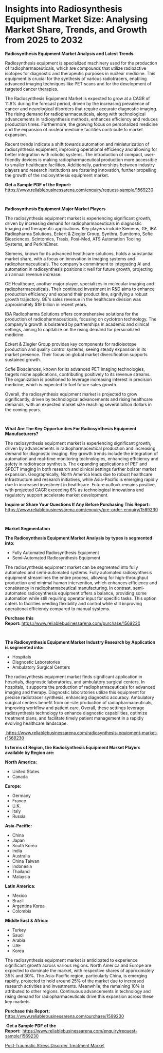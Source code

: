 <p><h1>Insights into Radiosynthesis Equipment Market Size: Analysing Market Share, Trends, and Growth from 2025 to 2032</h1></p><p><strong>Radiosynthesis Equipment Market Analysis and Latest Trends</strong></p>
<p><p>Radiosynthesis equipment is specialized machinery used for the production of radiopharmaceuticals, which are compounds that utilize radioactive isotopes for diagnostic and therapeutic purposes in nuclear medicine. This equipment is crucial for the synthesis of various radiotracers, enabling advanced imaging techniques like PET scans and for the development of targeted cancer therapies.</p><p>The Radiosynthesis Equipment Market is expected to grow at a CAGR of 11.8% during the forecast period, driven by the increasing prevalence of cancer and neurological disorders that require accurate diagnostic imaging. The rising demand for radiopharmaceuticals, along with technological advancements in radiosynthesis methods, enhances efficiency and reduces production times. Furthermore, the growing focus on personalized medicine and the expansion of nuclear medicine facilities contribute to market expansion. </p><p>Recent trends indicate a shift towards automation and miniaturization of radiosynthesis equipment, improving operational efficiency and allowing for better integration with robotic systems. The introduction of compact, user-friendly devices is making radiopharmaceutical production more accessible to smaller healthcare facilities. Additionally, partnerships between industry players and research institutions are fostering innovation, further propelling the growth of the radiosynthesis equipment market.</p></p>
<p><strong>Get a Sample PDF of the Report:&nbsp;</strong> <a href="https://www.reliablebusinessarena.com/enquiry/request-sample/1569230?utm_campaign=3286&utm_medium=2&utm_source=Github&utm_content=ia&utm_term=25032025&utm_id=radiosynthesis-equipment">https://www.reliablebusinessarena.com/enquiry/request-sample/1569230</a></p>
<p>&nbsp;</p>
<p><strong>Radiosynthesis Equipment Major Market Players</strong></p>
<p><p>The radiosynthesis equipment market is experiencing significant growth, driven by increasing demand for radiopharmaceuticals in diagnostic imaging and therapeutic applications. Key players include Siemens, GE, IBA Radiopharma Solutions, Eckert & Ziegler Group, Synthra, Sumitomo, Sofie Biosciences, Scintomics, Trasis, Posi-Med, ATS Automation Tooling Systems, and PerkinElmer.</p><p>Siemens, known for its advanced healthcare solutions, holds a substantial market share, with a focus on innovation in imaging systems and radiopharmaceuticals. The company's commitment to integrating AI and automation in radiosynthesis positions it well for future growth, projecting an annual revenue increase.</p><p>GE Healthcare, another major player, specializes in molecular imaging and radiopharmaceuticals. Their continued investment in R&D aims to enhance production efficiency and expand their product line, signifying a robust growth trajectory. GE's sales revenue in the healthcare division was approximately $19 billion in recent years.</p><p>IBA Radiopharma Solutions offers comprehensive solutions for the production of radiopharmaceuticals, focusing on cyclotron technology. The company's growth is bolstered by partnerships in academic and clinical settings, aiming to capitalize on the rising demand for personalized medicine.</p><p>Eckert & Ziegler Group provides key components for radioisotope production and quality control systems, seeing steady expansion in its market presence. Their focus on global market diversification supports sustained growth.</p><p>Sofie Biosciences, known for its advanced PET imaging technologies, targets niche applications, contributing positively to its revenue streams. The organization is positioned to leverage increasing interest in precision medicine, which is expected to fuel future sales growth.</p><p>Overall, the radiosynthesis equipment market is projected to grow significantly, driven by technological advancements and rising healthcare demands, with an expected market size reaching several billion dollars in the coming years.</p></p>
<p>&nbsp;</p>
<p><strong>What Are The Key Opportunities For Radiosynthesis Equipment Manufacturers?</strong></p>
<p><p>The radiosynthesis equipment market is experiencing significant growth, driven by advancements in radiopharmaceutical production and increasing demand for diagnostic imaging. Key growth trends include the integration of automation and real-time monitoring technologies, enhancing efficiency and safety in radiotracer synthesis. The expanding applications of PET and SPECT imaging in both research and clinical settings further bolster market expansion. Geographically, North America leads due to robust healthcare infrastructure and research initiatives, while Asia-Pacific is emerging rapidly due to increased investment in healthcare. Future outlook remains positive, with projected CAGR exceeding 6% as technological innovations and regulatory support accelerate market development.</p></p>
<p><strong>Inquire or Share Your Questions If Any Before Purchasing This Report:</strong> <a href="https://www.reliablebusinessarena.com/enquiry/pre-order-enquiry/1569230?utm_campaign=3286&utm_medium=2&utm_source=Github&utm_content=ia&utm_term=25032025&utm_id=radiosynthesis-equipment">https://www.reliablebusinessarena.com/enquiry/pre-order-enquiry/1569230</a></p>
<p>&nbsp;</p>
<p><strong>Market Segmentation</strong></p>
<p><strong>The Radiosynthesis Equipment Market Analysis by types is segmented into:</strong></p>
<p><ul><li>Fully Automated Radiosynthesis Equipment</li><li>Semi-Automated Radiosynthesis Equipment</li></ul></p>
<p><p>The radiosynthesis equipment market can be segmented into fully automated and semi-automated systems. Fully automated radiosynthesis equipment streamlines the entire process, allowing for high-throughput production and minimal human intervention, which enhances efficiency and consistency in radiopharmaceutical manufacturing. In contrast, semi-automated radiosynthesis equipment offers a balance, providing some automation while still requiring operator input for specific tasks. This option caters to facilities needing flexibility and control while still improving operational efficiency compared to manual systems.</p></p>
<p><strong>Purchase this Report:&nbsp;</strong><a href="https://www.reliablebusinessarena.com/purchase/1569230?utm_campaign=3286&utm_medium=2&utm_source=Github&utm_content=ia&utm_term=25032025&utm_id=radiosynthesis-equipment">https://www.reliablebusinessarena.com/purchase/1569230</a></p>
<p>&nbsp;</p>
<p><strong>The Radiosynthesis Equipment Market Industry Research by Application is segmented into:</strong></p>
<p><ul><li>Hospitals</li><li>Diagnostic Laboratories</li><li>Ambulatory Surgical Centers</li></ul></p>
<p><p>The radiosynthesis equipment market finds significant application in hospitals, diagnostic laboratories, and ambulatory surgical centers. In hospitals, it supports the production of radiopharmaceuticals for advanced imaging and therapy. Diagnostic laboratories utilize this equipment for precise radiotracer synthesis, enhancing diagnostic accuracy. Ambulatory surgical centers benefit from on-site production of radiopharmaceuticals, improving workflow and patient care. Overall, these settings leverage radiosynthesis technology to enhance diagnostic capabilities, optimize treatment plans, and facilitate timely patient management in a rapidly evolving healthcare landscape.</p></p>
<p><a href="https://www.reliablebusinessarena.com/radiosynthesis-equipment-market-r1569230?utm_campaign=3286&utm_medium=2&utm_source=Github&utm_content=ia&utm_term=25032025&utm_id=radiosynthesis-equipment">&nbsp;https://www.reliablebusinessarena.com/radiosynthesis-equipment-market-r1569230</a></p>
<p><strong>In terms of Region, the Radiosynthesis Equipment Market Players available by Region are:</strong></p>
<p>
    <p> <strong> North America: </strong>
        <ul>
            <li>United States</li>
            <li>Canada</li>
        </ul>
        </p> 
    <p> <strong> Europe: </strong>
        <ul>
            <li>Germany</li>
            <li>France</li>
            <li>U.K.</li>
            <li>Italy</li>
            <li>Russia</li>
        </ul>
        </p> 
    <p> <strong> Asia-Pacific: </strong>
        <ul>
            <li>China</li>
            <li>Japan</li>
            <li>South Korea</li>
            <li>India</li>
            <li>Australia</li>
            <li>China Taiwan</li>
            <li>Indonesia</li>
            <li>Thailand</li>
            <li>Malaysia</li>
        </ul>
        </p> 
    <p> <strong> Latin America: </strong>
        <ul>
            <li>Mexico</li>
            <li>Brazil</li>
            <li>Argentina Korea</li>
            <li>Colombia</li>
        </ul>
        </p> 
    <p> <strong> Middle East & Africa: </strong>
        <ul>
            <li>Turkey</li>
            <li>Saudi</li>
            <li>Arabia</li>
            <li>UAE</li>
            <li>Korea</li>
        </ul>
    </p>
    </p>
<p><p>The radiosynthesis equipment market is anticipated to experience significant growth across various regions. North America and Europe are expected to dominate the market, with respective shares of approximately 35% and 30%. The Asia-Pacific region, particularly China, is emerging rapidly, projected to hold around 25% of the market due to increased research activities and investments. Meanwhile, the remaining 10% is attributed to other regions. Continuous advancements in technology and rising demand for radiopharmaceuticals drive this expansion across these key markets.</p></p>
<p><strong>Purchase this Report: </strong><a href="https://www.reliablebusinessarena.com/purchase/1569230?utm_campaign=3286&utm_medium=2&utm_source=Github&utm_content=ia&utm_term=25032025&utm_id=radiosynthesis-equipment">https://www.reliablebusinessarena.com/purchase/1569230</a></p>
<p>&nbsp;<strong>Get a Sample PDF of the Report:&nbsp;&nbsp;</strong><a href="https://www.reliablebusinessarena.com/enquiry/request-sample/1569230?utm_campaign=3286&utm_medium=2&utm_source=Github&utm_content=ia&utm_term=25032025&utm_id=radiosynthesis-equipment">https://www.reliablebusinessarena.com/enquiry/request-sample/1569230</a></p>
<p><strong></strong></p>
<p><p><a href="https://github.com/dekamrapinq1/Market-Research-Report-List-1/blob/main/post-traumatic-stress-disorder-treatment-market.md?utm_campaign=3286&utm_medium=2&utm_source=Github&utm_content=ia&utm_term=25032025&utm_id=radiosynthesis-equipment">Post-Traumatic Stress Disorder Treatment Market</a></p></p>